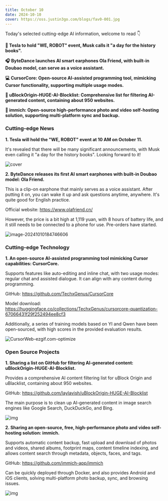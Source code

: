 ```yaml
---
title: October 10
date: 2024-10-10
cover: https://oss.justin3go.com/blogs/fav0-001.jpg
---
```


Today's selected cutting-edge AI information, welcome to read 👇

**🚗 Tesla to hold "WE, ROBOT" event, Musk calls it "a day for the history books".**

**🎧 ByteDance launches AI smart earphones Ola Friend, with built-in Doubao model, can serve as a voice assistant.**

**💻 CursorCore: Open-source AI-assisted programming tool, mimicking Cursor functionality, supporting multiple usage modes.**

**🚫 uBlockOrigin-HUGE-AI-Blocklist: Comprehensive list for filtering AI-generated content, containing about 950 websites.**

**📸 immich: Open-source high-performance photo and video self-hosting solution, supporting multi-platform sync and backup.**

### Cutting-edge News

**1. Tesla will hold the "WE, ROBOT" event at 10 AM on October 11.**

It's revealed that there will be many significant announcements, with Musk even calling it "a day for the history books". Looking forward to it!

![cover](https://cdn.jsdelivr.net/gh/freelander/oss@master/ai-daily/2024-10-10/GZg4ereaAAQjVIj.jpeg)

**2. ByteDance releases its first AI smart earphones with built-in Doubao model: Ola Friend.**

This is a clip-on earphone that mainly serves as a voice assistant. After putting it on, you can wake it up and ask questions anytime, anywhere. It's quite good for English practice.

Official website: https://www.olafriend.cn/

However, the price is a bit high at 1,119 yuan, with 8 hours of battery life, and it still needs to be connected to a phone for use. Pre-orders have started.

![image-20241010184746606](https://cdn.jsdelivr.net/gh/freelander/oss@master/ai-daily/2024-10-10/image-20241010184746606.png)

### Cutting-edge Technology

**1. An open-source AI-assisted programming tool mimicking Cursor capabilities: CursorCore.**

Supports features like auto-editing and inline chat, with two usage modes: regular chat and assisted dialogue. It can align with any content during programming.

GitHub: https://github.com/TechxGenus/CursorCore

Model download: https://huggingface.co/collections/TechxGenus/cursorcore-quantization-67066431f29f252494ee8cf3

Additionally, a series of training models based on YI and Qwen have been open-sourced, with high scores in the provided evaluation results.

![CursorWeb-ezgif.com-optimize](https://cdn.jsdelivr.net/gh/freelander/oss@master/ai-daily/2024-10-10/CursorWeb-ezgif.com-optimize.gif)

### Open Source Projects

**1. Sharing a list on GitHub for filtering AI-generated content: uBlockOrigin-HUGE-AI-Blocklist.**

Provides a comprehensive AI content filtering list for uBlock Origin and uBlacklist, containing about 950 websites.

GitHub: https://github.com/laylavish/uBlockOrigin-HUGE-AI-Blocklist

The main purpose is to clean up AI-generated content in image search engines like Google Search, DuckDuckGo, and Bing.

![img](https://cdn.jsdelivr.net/gh/freelander/oss@master/ai-daily/2024-10-10/1&e=1732982399&s=mtvyvvtvyyyj&token=kIxbL07-8jAj8w1n4s9zv64FuZZNEATmlU_Vm6zD:hoEEnuwezHbqEVA3lnRFIcCVyew=.png)

**2. Sharing an open-source, free, high-performance photo and video self-hosting solution: immich.**

Supports automatic content backup, fast upload and download of photos and videos, shared albums, footprint maps, content timeline indexing, and allows content search through metadata, objects, faces, and tags.

GitHub: https://github.com/immich-app/immich 

Can be quickly deployed through Docker, and also provides Android and iOS clients, solving multi-platform photo backup, sync, and browsing issues.

![img](https://cdn.jsdelivr.net/gh/freelander/oss@master/ai-daily/2024-10-10/immich-screenshots.png)
